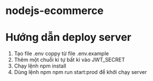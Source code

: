 # nodejs-ecommerce

# Hướng dẫn deploy server

1. Tạo file .env coppy từ file .env.example
2. Thêm một chuỗi kí tự bất kì vào JWT_SECRET
3. Chạy lệnh npm install
4. Dùng lệnh npm npm run start:prod để khởi chạy server
